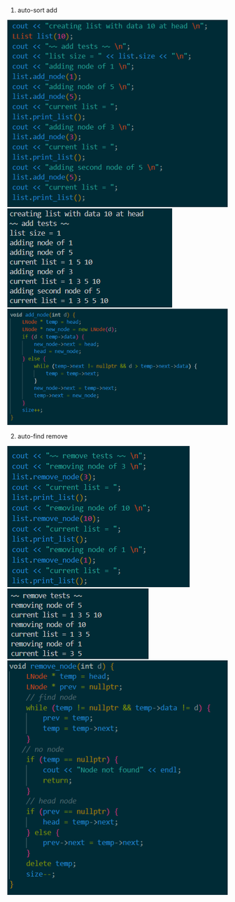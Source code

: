1. auto-sort add

![addinput](https://github.com/otis425/CS260/blob/main/assignment5/images_assign5/addinput.png)
![addoutput](https://github.com/otis425/CS260/blob/main/assignment5/images_assign5/addoutputs.png)
![addcode](https://github.com/otis425/CS260/blob/main/assignment5/images_assign5/addcode.png)

2. auto-find remove

![removeinput](https://github.com/otis425/CS260/blob/main/assignment5/images_assign5/removeinputs.png)
![removeoutput](https://github.com/otis425/CS260/blob/main/assignment5/images_assign5/removeoutput.png)
![removecode](https://github.com/otis425/CS260/blob/main/assignment5/images_assign5/removecode.png)
